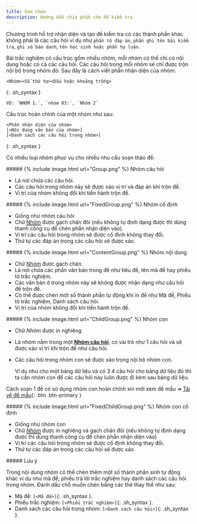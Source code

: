```yaml
---
title: Gom nhóm
description: Hướng dẫn chia phần cho đề kiểm tra
---
```


Chương trình hỗ trợ nhận diện và tạo đề kiểm tra có các thành phần khác không phải là các câu hỏi ví dụ như `phần tô đáp án`, `phần ghi tên bài kiểm tra`, `ghi số báo danh`, `tên học sinh hoặc phần tự luận`. 

Bài trắc nghiệm có cấu trúc gồm nhiều nhóm, mỗi nhóm có thể chỉ có nội dung hoặc có cả các câu hỏi. Các câu hỏi trong mỗi nhóm sẽ chỉ được trộn nội bộ trong nhóm đó. Sau đây là cách viết phần nhận diện của nhóm:
```
<Nhóm><Số thứ tự><Dấu hoặc khoảng trống>
```
{: .sh_syntax }

    VD: `NHÓM 1.`, `nhóm 03:`, `Nhóm 2`

Cấu trúc hoàn chỉnh của một nhóm như sau:
```
<Phần nhận diện của nhóm>
[<Nội dung văn bản của nhóm>]
[<Danh sách các câu hỏi trong nhóm>]
```
{: .sh_syntax }

Có nhiều loại nhóm phục vụ cho nhiều nhu cầu soạn thảo đề:

<div class="note" id="group">
##### <span>{% include image.html url="Group.png" %}</span> Nhóm câu hỏi

- Là nơi chứa các câu hỏi.
- Các câu hỏi trong nhóm này sẽ được xáo vị trí và đáp án khi trộn đề.
- Vị trí của nhóm không đổi khi tiến hành trộn đề.

</div>

<div class="note" id="fixedGroup">
##### <span>{% include image.html url="FixedGroup.png" %}</span> Nhóm cố định

- Giống như nhóm câu hỏi
- Chữ <span style="text-decoration-line: underline; text-decoration-style: double;">Nhóm</span> được gạch chân đôi (nếu không tự định dạng được thì dùng thanh công cụ để chèn phần nhận diện vào).
- Vị trí các câu hỏi trong nhóm sẽ được cố định không thay đổi.
- Thứ tự các đáp án trong các câu hỏi sẽ được xáo.

</div>

<div class="note success" id="contentGroup">
##### <span>{% include image.html url="ContentGroup.png" %}</span> Nhóm nội dung

- Chữ <u>Nhóm</u> được gạch chân.
- Là nơi chứa các phần văn bản trong đề như tiêu đề, tên mã đề hay phiếu tô trắc nghiệm.
- Các văn bản ở trong nhóm này sẽ không được nhận dạng như câu hỏi đề trộn đề.
- Có thể được chèn một số thành phần tự động khi in đề như Mã đề, Phiếu tô trắc nghiệm, Danh sách câu hỏi.
- Vị trí của nhóm không đổi khi tiến hành trộn đề.

</div>

<div class="note danger" id="childGroup">
##### <span>{% include image.html url="ChildGroup.png" %}</span> Nhóm con

- Chữ _Nhóm_ được in nghiêng.
- Là nhóm nằm trong một [**Nhóm câu hỏi**](#group), có vai trò như 1 câu hỏi và sẽ được xáo vị trí khi trộn đề như câu hỏi.
- Các câu hỏi trong nhóm con sẽ được xáo trong nội bộ nhóm con.

    Ví dụ như cho một bảng dữ liệu và có 3 4 câu hỏi cho bảng dữ liệu đó thì ta cần nhóm con để các câu hỏi này luôn được đi kèm sau bảng dữ liệu.

Cách soạn 1 đề có sử dụng nhóm con hoàn chỉnh xin mời xem đề mẫu ➔ [Tải về đề mẫu](/download/hc-mix_demau.7z){: .btn .btn-primary }

</div>

<div class="note danger" id="fixedChildGroup">
##### <span>{% include image.html url="FixedChildGroup.png" %}</span> Nhóm con cố định

- Giống như nhóm con
- Chữ <span style="text-decoration-line: underline; text-decoration-style: double;"><i>Nhóm</i></span> được in nghiêng và gạch chân đôi (nếu không tự định dạng được thì dùng thanh công cụ để chèn phần nhận diện vào)
- Vị trí các câu hỏi trong nhóm sẽ được cố định không thay đổi.
- Thứ tự các đáp án trong các câu hỏi sẽ được xáo.

</div>

<div class="note info" id="code">
##### Lưu ý

Trong nội dung nhóm có thể chèn thêm một số thành phần sinh tự động khác ví dụ như mã đề, phiếu trả lời trắc nghiệm hay danh sách các câu hỏi trong nhóm. Đánh dấu chỗ muốn chèn bằng các thẻ thay thế như sau:
- Mã đề: `[<Mã đề>]`{: .sh_syntax }.
- Phiếu trắc nghiệm: `[<Phiếu trắc nghiệm>]`{: .sh_syntax }.
- Danh sách các câu hỏi trong nhóm: `[<Danh sách câu hỏi>]`{: .sh_syntax }.
</div>